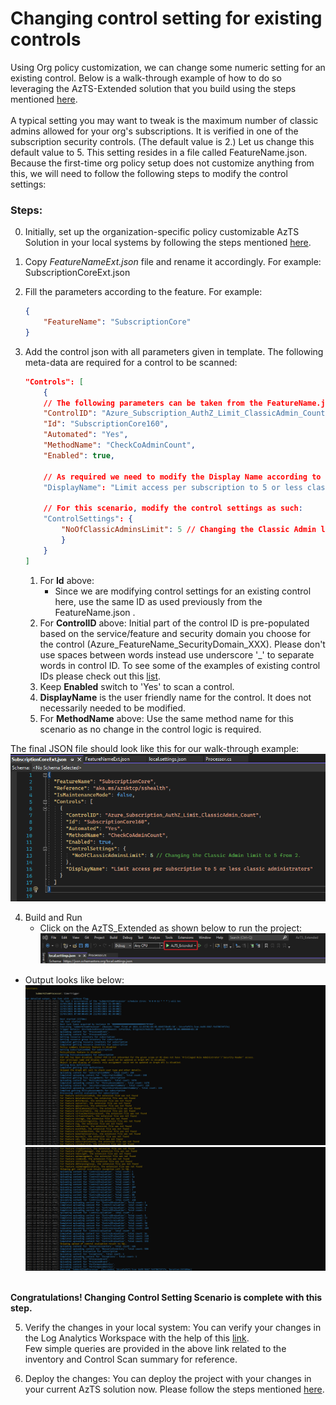 # Changing control setting for existing controls 

Using Org policy customization, we can change some numeric setting for an existing control. Below is a walk-through example of how to do so leveraging the AzTS-Extended solution that you build using the steps mentioned [here](./SettingUpSolution.md).
<br/><br/>A typical setting you may want to tweak is the maximum number of classic admins allowed for your org's subscriptions. 
It is verified in one of the subscription security controls. (The default value is 2.) Let us change this default value to 5.
This setting resides in a file called FeatureName.json. 
<br/>Because the first-time org policy setup does not customize anything from this, we will need to follow the following steps to modify the control settings:

### Steps:
0.  Initially, set up the organization-specific policy customizable AzTS Solution in your local systems by following the steps mentioned [here](./SettingUpSolution.md).
1.  Copy _FeatureNameExt.json_ file and rename it accordingly. For example: SubscriptionCoreExt.json
2.  Fill the parameters according to the feature. For example: 
    ``` JSON
    {
        "FeatureName": "SubscriptionCore"
    }
    ```
3.  Add the control json with all parameters given in template. The following meta-data are required for a control to be scanned:
    ``` JSON
    "Controls": [
        {
        // The following parameters can be taken from the FeatureName.json directly as there will no change in them for the scope of this scenario. 
        "ControlID": "Azure_Subscription_AuthZ_Limit_ClassicAdmin_Count",
        "Id": "SubscriptionCore160",
        "Automated": "Yes",
        "MethodName": "CheckCoAdminCount",
        "Enabled": true,

        // As required we need to modify the Display Name according to the control setting changes for this case:
        "DisplayName": "Limit access per subscription to 5 or less classic administrators",

        // For this scenario, modify the control settings as such:
        "ControlSettings": {
            "NoOfClassicAdminsLimit": 5 // Changing the Classic Admin limit to 5 from 2.
            }
        }
    ]
    ```

    1. For **Id** above: 
        * Since we are modifying control settings for an existing control here, use the same ID as used previously from the FeatureName.json . 
    2. For **ControlID** above: Initial part of the control ID is pre-populated based on the service/feature and security domain you choose for the control (Azure_FeatureName_SecurityDomain_XXX). Please don't use spaces between words instead use underscore '_' to separate words in control ID. To see some of the examples of existing control IDs please check out this [list](https://github.com/azsk/AzTS-docs/tree/main/Control%20coverage#azure-services-supported-by-azts).
    3. Keep **Enabled** switch to 'Yes' to scan a control.
    4. **DisplayName** is the user friendly name for the control. It does not necessarily needed to be modified.
    5. For **MethodName** above: Use the same method name for this scenario as no change in the control logic is required.

The final JSON file should look like this for our walk-through example:
![Example](../../Images/06_OrgPolicy_BScenario2.png)

4. Build and Run
   - Click on the AzTS_Extended as shown below to run the project: <br />
      ![Build Step 1](../../Images/06_OrgPolicy_Setup_BuildStep.png)<br/>
<!-- TODO Add the SubscriptionCore file EXT added log -->
   - Output looks like below:<br/>
      ![Run Output](../../Images/06_OrgPolicy_Setup_RunStep1.png)<br />
      ![Run Output](../../Images/06_OrgPolicy_Setup_RunStep2.png)
   
   <br><b>Congratulations! Changing Control Setting Scenario is complete with this step.</b>

5. Verify the changes in your local system:
 You can verify your changes in the Log Analytics Workspace with the help of this [link](https://github.com/azsk/AzTS-docs/tree/main/01-Setup%20and%20getting%20started#4-log-analytics-visualization).
 <br/> Few simple queries are provided in the above link related to the inventory and Control Scan summary for reference.

6. Deploy the changes:
You can deploy the project with your changes in your current AzTS solution now. Please follow the steps mentioned [here](./DeployInAzTS.md).